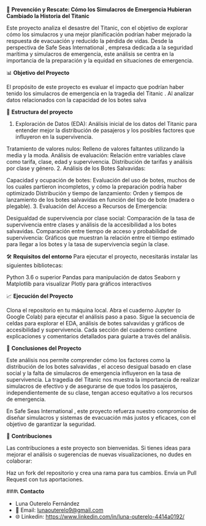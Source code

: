 🚢  **Prevención y Rescate: Cómo los Simulacros de Emergencia Hubieran Cambiado la Historia del Titanic**

Este proyecto analiza el desastre del Titanic, con el objetivo de explorar cómo los simulacros y una mejor planificación podrían haber mejorado la respuesta de evacuación y reducido la pérdida de vidas. Desde la perspectiva de Safe Seas International , empresa dedicada a la seguridad marítima y simulacros de emergencia, este análisis se centra en la importancia de la preparación y la equidad en situaciones de emergencia.

📊 **Objetivo del Proyecto**

El propósito de este proyecto es evaluar el impacto que podrían haber tenido los simulacros de emergencia en la tragedia del Titanic . Al analizar datos relacionados con la capacidad de los botes salva

📁 **Estructura del proyecto**

1. Exploración de Datos (EDA): Análisis inicial de los datos del Titanic para entender mejor la distribución de pasajeros y los posibles factores que influyeron en la supervivencia.

Tratamiento de valores nulos: Relleno de valores faltantes utilizando la media y la moda.
Análisis de evaluación: Relación entre variables clave como tarifa, clase, edad y supervivencia.
Distribución de tarifas y análisis por clase y género.
2. Análisis de los Botes Salvavidas:

Capacidad y ocupación de botes: Evaluación del uso de botes, muchos de los cuales partieron incompletos, y cómo la preparación podría haber optimizado
Distribución y tiempo de lanzamiento: Orden y tiempos de lanzamiento de los botes salvavidas en función del tipo de bote (madera o plegable).
3. Evaluación del Acceso a Recursos de Emergencia:

Desigualdad de supervivencia por clase social: Comparación de la tasa de supervivencia entre clases y análisis de la accesibilidad a los botes salvavidas.
Comparación entre tiempo de acceso y probabilidad de supervivencia: Gráficos que muestran la relación entre el tiempo estimado para llegar a los botes y la tasa de supervivencia según la clase.

🛠 **Requisitos del entorno**
Para ejecutar el proyecto, necesitarás instalar las siguientes bibliotecas:

Python 3.6 o superior
Pandas para manipulación de datos
Seaborn y Matplotlib para visualizar
Plotly para gráficos interactivos


📈 **Ejecución del Proyecto**

Clona el repositorio en tu máquina local.
Abra el cuaderno Jupyter (o Google Colab) para ejecutar el análisis paso a paso.
Sigue la secuencia de celdas para explorar el EDA, análisis de botes salvavidas y gráficos de accesibilidad y supervivencia.
Cada sección del cuaderno contiene explicaciones y comentarios detallados para guiarte a través del análisis.

🎯 **Conclusiones del Proyecto**

Este análisis nos permite comprender cómo los factores como la distribución de los botes salvavidas , el acceso desigual basado en clase social y la falta de simulacros de emergencia influyeron en la tasa de supervivencia. La tragedia del Titanic nos muestra la importancia de realizar simulacros de efectivo y de asegurarse de que todos los pasajeros, independientemente de su clase, tengan acceso equitativo a los recursos de emergencia.

En Safe Seas International , este proyecto refuerza nuestro compromiso de diseñar simulacros y sistemas de evacuación más justos y eficaces, con el objetivo de garantizar la seguridad.

🤝 **Contribuciones**

Las contribuciones a este proyecto son bienvenidas. Si tienes ideas para mejorar el análisis o sugerencias de nuevas visualizaciones, no dudes en colaborar:

Haz un fork del repositorio y crea una rama para tus cambios.
Envía un Pull Request con tus aportaciones.

###📞 **Contacto**

- Luna Outerelo Fernández
- 📧 Email: lunaouterelo9@gmail.com
- 🌐 Linkedin: https://www.linkedin.com/in/luna-outerelo-4414a0192/

